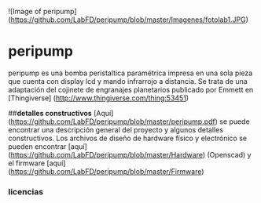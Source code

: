 ![Image of peripump]
(https://github.com/LabFD/peripump/blob/master/Imagenes/fotolab1.JPG)

# **peripump**
peripump es una bomba peristaltica paramétrica impresa en una sola pieza que cuenta con display lcd y mando infrarrojo a distancia.
Se trata de una adaptación del cojinete de engranajes planetarios publicado por Emmett en [Thingiverse] (http://www.thingiverse.com/thing:53451)

##**detalles constructivos**
[Aquí] (https://github.com/LabFD/peripump/blob/master/peripump.pdf) se puede encontrar una descripción general del proyecto y algunos detalles constructivos. 
Los archivos de diseño de hardware físico y electrónico se pueden encontrar [aquí] (https://github.com/LabFD/peripump/blob/master/Hardware) (Openscad) y el firmware [aquí] (https://github.com/LabFD/peripump/blob/master/Firmware) 

### **licencias**



